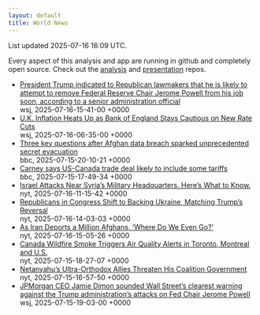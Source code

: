 ```yaml
---
layout: default
title: World News
---
```


<div markdown="0">
<div class="byline small text-muted">List updated <span class="datetime">2025-07-16 16:09 UTC</span>.</div>

<p>Every aspect of this analysis and app are running in github and completely open source. Check out the <a href="https://github.com/Castro-Media/Analysis">analysis</a> and <a href="https://github.com/Castro-Media/TopStoryReview.com">presentation</a> repos.</p>
<ul>
<li><a href='https://www.wsj.com/politics/policy/trump-considering-firing-powell-soon-says-administration-official-8e33497e'>President Trump indicated to Republican lawmakers that he is likely to attempt to remove Federal Reserve Chair Jerome Powell from his job soon, according to a senior administration official</a><div class='byline small text-muted'>wsj, <span class="datetime">2025-07-16-15-41-00 +0000</span></div></li>
<li><a href='https://www.wsj.com/economy/u-k-inflation-heats-up-as-bank-of-england-remains-cautious-on-new-rate-cuts-80ed4683'>U.K. Inflation Heats Up as Bank of England Stays Cautious on New Rate Cuts</a><div class='byline small text-muted'>wsj, <span class="datetime">2025-07-16-06-35-00 +0000</span></div></li>
<li><a href='https://www.bbc.com/news/articles/c9w12kdg5zko'>Three key questions after Afghan data breach sparked unprecedented secret evacuation</a><div class='byline small text-muted'>bbc, <span class="datetime">2025-07-15-20-10-21 +0000</span></div></li>
<li><a href='https://www.bbc.com/news/articles/c0q82qqxegno'>Carney says US-Canada trade deal likely to include some tariffs</a><div class='byline small text-muted'>bbc, <span class="datetime">2025-07-15-17-49-34 +0000</span></div></li>
<li><a href='https://www.nytimes.com/2025/07/15/world/middleeast/druse-syria-bedouin-israel-fighting.html'>Israel Attacks Near Syria&#8217;s Military Headquarters. Here&#8217;s What to Know.</a><div class='byline small text-muted'>nyt, <span class="datetime">2025-07-16-11-15-42 +0000</span></div></li>
<li><a href='https://www.nytimes.com/2025/07/15/us/politics/ukraine-republicans-trump.html'>Republicans in Congress Shift to Backing Ukraine, Matching Trump&#8217;s Reversal</a><div class='byline small text-muted'>nyt, <span class="datetime">2025-07-16-14-03-03 +0000</span></div></li>
<li><a href='https://www.nytimes.com/2025/07/16/world/middleeast/iran-deportations-afghanistan.html'>As Iran Deports a Million Afghans, &#8216;Where Do We Even Go?&#8217;</a><div class='byline small text-muted'>nyt, <span class="datetime">2025-07-16-15-05-26 +0000</span></div></li>
<li><a href='https://www.nytimes.com/2025/07/14/world/canada/canada-wildfire-smoke-manitoba-toronto-us.html'>Canada Wildfire Smoke Triggers Air Quality Alerts in Toronto, Montreal and U.S.</a><div class='byline small text-muted'>nyt, <span class="datetime">2025-07-15-18-27-07 +0000</span></div></li>
<li><a href='https://www.nytimes.com/2025/07/15/world/middleeast/netanyahu-ultra-orthodox-draft.html'>Netanyahu&#8217;s Ultra-Orthodox Allies Threaten His Coalition Government</a><div class='byline small text-muted'>nyt, <span class="datetime">2025-07-15-16-57-50 +0000</span></div></li>
<li><a href='https://www.wsj.com/economy/central-banking/dimon-defends-fed-independence-after-trump-attacks-6cb6b05f'>JPMorgan CEO Jamie Dimon sounded Wall Street&#8217;s clearest warning against the Trump administration&#8217;s attacks on Fed Chair Jerome Powell</a><div class='byline small text-muted'>wsj, <span class="datetime">2025-07-15-19-03-00 +0000</span></div></li>
</ul>
</div>
